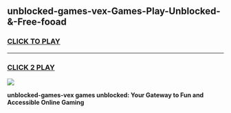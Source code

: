 
## unblocked-games-vex-Games-Play-Unblocked-&-Free-fooad
<h3>
<a href="https://premium76.site?title=unblocked-games-vex&ref=24A">CLICK TO PLAY</a></h3>
<hr>

<h3>
<a href="https://premium76.site?title=unblocked-games-vex&ref=24A">CLICK 2 PLAY</a>
  
</h3>

<a href="https://premium76.site?title=unblocked-games-vex&ref=24A"><img src="https://clearcache.store/games.png"></a>


**unblocked-games-vex games unblocked: Your Gateway to Fun and Accessible Online Gaming**
